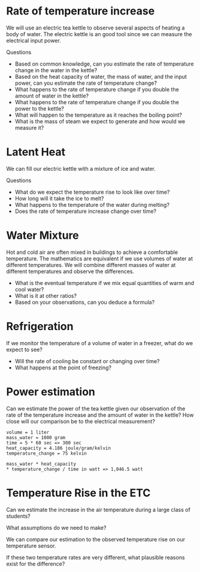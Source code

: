 # Rate of temperature increase

We will use an electric tea kettle to observe several aspects of heating a body of water.
The electric kettle is an good tool since we can measure the electrical input power.

Questions

- Based on common knowledge, can you estimate the rate of temperature change in the water in the kettle?
- Based on the heat capacity of water, the mass of water, and the input power, can you estimate the rate of temperature change?
- What happens to the rate of temperature change if you double the amount of water in the kettle?
- What happens to the rate of temperature change if you double the power to the kettle?
- What will happen to the temperature as it reaches the boiling point?
- What is the mass of steam we expect to generate and how would we measure it?


# Latent Heat

We can fill our electric kettle with a mixture of ice and water.

Questions

- What do we expect the temperature rise to look like over time?
- How long will it take the ice to melt?
- What happens to the temperature of the water during melting?
- Does the rate of temperature increase change over time?

# Water Mixture

Hot and cold air are often mixed in buildings to achieve a comfortable temperature.
The mathematics are equivalent if we use volumes of water at different temperatures.
We will combine different masses of water at different temperatures and observe the differences.

- What is the eventual temperature if we mix equal quantities of warm and cool water?
- What is it at other ratios?
- Based on your observations, can you deduce a formula?

# Refrigeration

If we monitor the temperature of a volume of water in a freezer, what do we expect to see?

- Will the rate of cooling be constant or changing over time?
- What happens at the point of freezing?

# Power estimation

Can we estimate the power of the tea kettle given our observation of the rate of the temperature increase and the amount of water in the kettle?
How close will our comparison be to the electrical measurement?

```
volume = 1 liter
mass_water = 1000 gram
time = 5 * 60 sec => 300 sec
heat_capacity = 4.186 joule/gram/kelvin
temperature_change = 75 kelvin

mass_water * heat_capacity
* temperature_change / time in watt => 1,046.5 watt
```



# Temperature Rise in the ETC

Can we estimate the increase in the air temperature during a large class of students?

What assumptions do we need to make?

We can compare our estimation to the observed temperature rise on our temperature sensor.

If these two temperature rates are very different, what plausible reasons exist for the difference?
